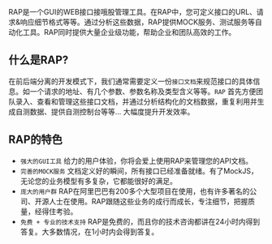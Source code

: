RAP是一个GUI的WEB接口接哦股管理工具。在RAP中，您可定义接口的URL、请求&响应细节格式等等。通过分析这些数据，RAP提供MOCK服务、测试服务等自动化工具。RAP同时提供大量企业级功能，帮助企业和团队高效的工作。

什么是RAP?
--------------------------------------

在前后端分离的开发模式下，我们通常需要定义一份`接口文档`来规范接口的具体信息。如一个请求的地址、有几个参数、参数名称及类型含义等等。`RAP` 首先方便团队录入、查看和管理这些接口文档，并通过分析结构化的文档数据，重复利用并生成自测数据、提供自测控制台等等... 大幅度提升开发效率。

RAP的特色
--------------------------------------

- `强大的GUI工具` 给力的用户体验，你将会爱上使用RAP来管理您的API文档。
- `完善的MOCK服务` 文档定义好的瞬间，所有接口已经准备就绪。有了MockJS，无论您的业务模型有多复杂，它都能很好的满足。
- `庞大的用户群` RAP在阿里巴巴有200多个大型项目在使用，也有许多著名的公司、开源人士在使用。RAP跟随这些业务的成行而成长，专注细节，把握质量，经得住考验。
- `免费 + 专业的技术支持` RAP是免费的，而且你的技术咨询都讲在24小时内得到答复。大多数情况，在1小时内会得到答复。
